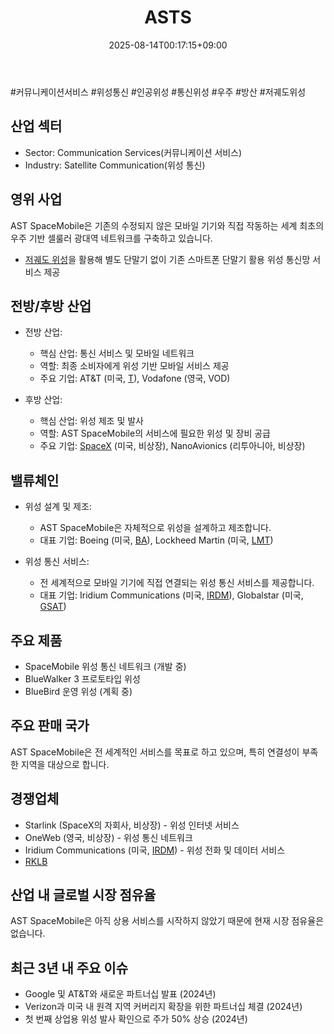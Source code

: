 ﻿---
title: "ASTS"
date: 2025-08-14T00:17:15+09:00
lastmod: 2025-08-14T00:17:15+09:00
type: docs
sidebar:
  open: true
weight: 91
---
<div style="display:none">
  <meta property="article:published_time" content="2025-08-13T15:17:15Z" />
  <meta property="article:modified_time" content="2025-08-13T15:17:15Z" />
</div>
#커뮤니케이션서비스 #위성통신 #인공위성 #통신위성 #우주 #방산 #저궤도위성

## 산업 섹터

- Sector: Communication Services(커뮤니케이션 서비스)
- Industry: Satellite Communication(위성 통신)

## 영위 사업

AST SpaceMobile은 기존의 수정되지 않은 모바일 기기와 직접 작동하는 세계 최초의 우주 기반 셀룰러 광대역 네트워크를 구축하고 있습니다.

- [저궤도 위성](/industry-study/저궤도-위성/)을 활용해 별도 단말기 없이 기존 스마트폰 단말기 활용 위성 통신망 서비스 제공

## 전방/후방 산업

- 전방 산업:
    
    - 핵심 산업: 통신 서비스 및 모바일 네트워크
    - 역할: 최종 소비자에게 위성 기반 모바일 서비스 제공
    - 주요 기업: AT&T (미국, [T](/company-analysis/t/)), Vodafone (영국, VOD)
    
- 후방 산업:
    
    - 핵심 산업: 위성 제조 및 발사
    - 역할: AST SpaceMobile의 서비스에 필요한 위성 및 장비 공급
    - 주요 기업: [SpaceX](/company-analysis/spacex/) (미국, 비상장), NanoAvionics (리투아니아, 비상장)

## 밸류체인

- 위성 설계 및 제조:
    
    - AST SpaceMobile은 자체적으로 위성을 설계하고 제조합니다.
    - 대표 기업: Boeing (미국, [BA](/company-analysis/ba/)), Lockheed Martin (미국, [LMT](/company-analysis/lmt/))
- 위성 통신 서비스:
    
    - 전 세계적으로 모바일 기기에 직접 연결되는 위성 통신 서비스를 제공합니다.
    - 대표 기업: Iridium Communications (미국, [IRDM](/company-analysis/irdm/)), Globalstar (미국, [GSAT](/company-analysis/gsat/))

## 주요 제품

- SpaceMobile 위성 통신 네트워크 (개발 중)
- BlueWalker 3 프로토타입 위성
- BlueBird 운영 위성 (계획 중)

## 주요 판매 국가

AST SpaceMobile은 전 세계적인 서비스를 목표로 하고 있으며, 특히 연결성이 부족한 지역을 대상으로 합니다.

## 경쟁업체

- Starlink (SpaceX의 자회사, 비상장) - 위성 인터넷 서비스
- OneWeb (영국, 비상장) - 위성 통신 네트워크
- Iridium Communications (미국, [IRDM](/company-analysis/irdm/)) - 위성 전화 및 데이터 서비스
- [RKLB](/company-analysis/rklb/)

## 산업 내 글로벌 시장 점유율

AST SpaceMobile은 아직 상용 서비스를 시작하지 않았기 때문에 현재 시장 점유율은 없습니다.

## 최근 3년 내 주요 이슈

- Google 및 AT&T와 새로운 파트너십 발표 (2024년)
- Verizon과 미국 내 원격 지역 커버리지 확장을 위한 파트너십 체결 (2024년)
- 첫 번째 상업용 위성 발사 확인으로 주가 50% 상승 (2024년)
